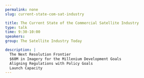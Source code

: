```yaml
---
permalink: none
slug: current-state-com-sat-industry

title: The Current State of the Commercial Satellite Industry
type: talk
time: 9:30-10:00
speakers:
group: The Satellite Industry Today

description: |
  The Next Resolution Frontier  
  $60M in Imagery for the Millenium Development Goals  
  Aligning Regulations with Policy Goals  
  Launch Capacity
---
```

